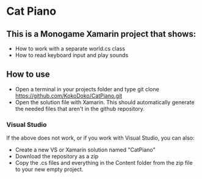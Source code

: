 # Cat Piano

## This is a Monogame Xamarin project that shows:

- How to work with a separate world.cs class 
- How to read keyboard input and play sounds

## How to use

- Open a terminal in your projects folder and type git clone https://github.com/KokoDoko/CatPiano.git
- Open the solution file with Xamarin. This should automatically generate the needed files that aren't in the github repository.

### Visual Studio

If the above does not work, or if you work with Visual Studio, you can also:

- Create a new VS or Xamarin solution named "CatPiano"
- Download the repository as a zip
- Copy the .cs files and everything in the Content folder from the zip file to your new empty project.